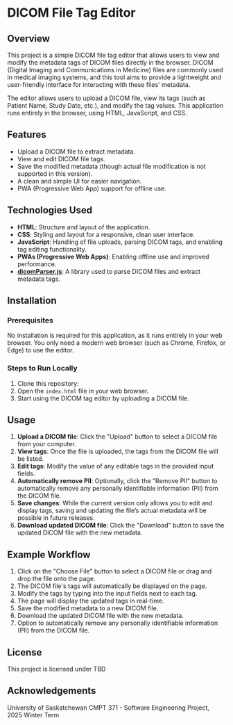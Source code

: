 # DICOM File Tag Editor

## Overview

This project is a simple DICOM file tag editor that allows users to view and modify the metadata tags of DICOM files directly in the browser. DICOM (Digital Imaging and Communications in Medicine) files are commonly used in medical imaging systems, and this tool aims to provide a lightweight and user-friendly interface for interacting with these files' metadata.

The editor allows users to upload a DICOM file, view its tags (such as Patient Name, Study Date, etc.), and modify the tag values. This application runs entirely in the browser, using HTML, JavaScript, and CSS.

## Features

- Upload a DICOM file to extract metadata.
- View and edit DICOM file tags.
- Save the modified metadata (though actual file modification is not supported in this version).
- A clean and simple UI for easier navigation.
- PWA (Progressive Web App) support for offline use.
  
## Technologies Used

- **HTML**: Structure and layout of the application.
- **CSS**: Styling and layout for a responsive, clean user interface.
- **JavaScript**: Handling of file uploads, parsing DICOM tags, and enabling tag editing functionality.
- **PWAs (Progressive Web Apps)**: Enabling offline use and improved performance.
- **[dicomParser.js](https://github.com/dcmjs-org/dicom-parser)**: A library used to parse DICOM files and extract metadata tags.

## Installation

### Prerequisites

No installation is required for this application, as it runs entirely in your web browser. You only need a modern web browser (such as Chrome, Firefox, or Edge) to use the editor.

### Steps to Run Locally

1. Clone this repository:
2. Open the `index.html` file in your web browser.
3. Start using the DICOM tag editor by uploading a DICOM file.

## Usage

1. **Upload a DICOM file**: Click the "Upload" button to select a DICOM file from your computer.
2. **View tags**: Once the file is uploaded, the tags from the DICOM file will be listed.
3. **Edit tags**: Modify the value of any editable tags in the provided input fields.
4. **Automatically remove PII**: Optionally, click the "Remove PII" button to automatically remove any personally identifiable information (PII) from the DICOM file.
4. **Save changes**: While the current version only allows you to edit and display tags, saving and updating the file’s actual metadata will be possible in future releases.
5. **Download updated DICOM file**: Click the "Download" button to save the updated DICOM file with the new metadata.

## Example Workflow

1. Click on the "Choose File" button to select a DICOM file or drag and drop the file onto the page.
2. The DICOM file's tags will automatically be displayed on the page.
3. Modify the tags by typing into the input fields next to each tag.
4. The page will display the updated tags in real-time.
5. Save the modified metadata to a new DICOM file.
6. Download the updated DICOM file with the new metadata.
7. Option to automatically remove any personally identifiable information (PII) from the DICOM file.

## License

This project is licensed under TBD

## Acknowledgements

University of Saskatchewan CMPT 371 - Software Engineering Project, 2025 Winter Term
